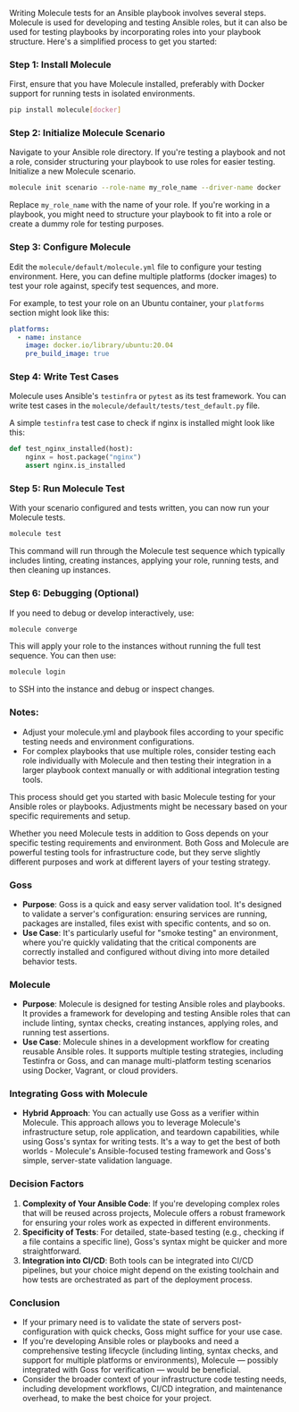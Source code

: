Writing Molecule tests for an Ansible playbook involves several steps. Molecule is used for developing and testing Ansible roles, but it can also be used for testing playbooks by incorporating roles into your playbook structure. Here's a simplified process to get you started:

### Step 1: Install Molecule

First, ensure that you have Molecule installed, preferably with Docker support for running tests in isolated environments.

```bash
pip install molecule[docker]
```

### Step 2: Initialize Molecule Scenario

Navigate to your Ansible role directory. If you're testing a playbook and not a role, consider structuring your playbook to use roles for easier testing. Initialize a new Molecule scenario.

```bash
molecule init scenario --role-name my_role_name --driver-name docker
```

Replace `my_role_name` with the name of your role. If you're working in a playbook, you might need to structure your playbook to fit into a role or create a dummy role for testing purposes.

### Step 3: Configure Molecule

Edit the `molecule/default/molecule.yml` file to configure your testing environment. Here, you can define multiple platforms (docker images) to test your role against, specify test sequences, and more.

For example, to test your role on an Ubuntu container, your `platforms` section might look like this:

```yaml
platforms:
  - name: instance
    image: docker.io/library/ubuntu:20.04
    pre_build_image: true
```

### Step 4: Write Test Cases

Molecule uses Ansible's `testinfra` or `pytest` as its test framework. You can write test cases in the `molecule/default/tests/test_default.py` file.

A simple `testinfra` test case to check if nginx is installed might look like this:

```python
def test_nginx_installed(host):
    nginx = host.package("nginx")
    assert nginx.is_installed
```

### Step 5: Run Molecule Test

With your scenario configured and tests written, you can now run your Molecule tests.

```bash
molecule test
```

This command will run through the Molecule test sequence which typically includes linting, creating instances, applying your role, running tests, and then cleaning up instances.

### Step 6: Debugging (Optional)

If you need to debug or develop interactively, use:

```bash
molecule converge
```

This will apply your role to the instances without running the full test sequence. You can then use:

```bash
molecule login
```

to SSH into the instance and debug or inspect changes.

### Notes:

- Adjust your molecule.yml and playbook files according to your specific testing needs and environment configurations.
- For complex playbooks that use multiple roles, consider testing each role individually with Molecule and then testing their integration in a larger playbook context manually or with additional integration testing tools.

This process should get you started with basic Molecule testing for your Ansible roles or playbooks. Adjustments might be necessary based on your specific requirements and setup.

Whether you need Molecule tests in addition to Goss depends on your specific testing requirements and environment. Both Goss and Molecule are powerful testing tools for infrastructure code, but they serve slightly different purposes and work at different layers of your testing strategy.

### Goss

- **Purpose**: Goss is a quick and easy server validation tool. It's designed to validate a server's configuration: ensuring services are running, packages are installed, files exist with specific contents, and so on.
- **Use Case**: It's particularly useful for "smoke testing" an environment, where you're quickly validating that the critical components are correctly installed and configured without diving into more detailed behavior tests.

### Molecule

- **Purpose**: Molecule is designed for testing Ansible roles and playbooks. It provides a framework for developing and testing Ansible roles that can include linting, syntax checks, creating instances, applying roles, and running test assertions.
- **Use Case**: Molecule shines in a development workflow for creating reusable Ansible roles. It supports multiple testing strategies, including Testinfra or Goss, and can manage multi-platform testing scenarios using Docker, Vagrant, or cloud providers.

### Integrating Goss with Molecule

- **Hybrid Approach**: You can actually use Goss as a verifier within Molecule. This approach allows you to leverage Molecule's infrastructure setup, role application, and teardown capabilities, while using Goss's syntax for writing tests. It's a way to get the best of both worlds - Molecule's Ansible-focused testing framework and Goss's simple, server-state validation language.

### Decision Factors

1. **Complexity of Your Ansible Code**: If you're developing complex roles that will be reused across projects, Molecule offers a robust framework for ensuring your roles work as expected in different environments.
2. **Specificity of Tests**: For detailed, state-based testing (e.g., checking if a file contains a specific line), Goss's syntax might be quicker and more straightforward.
3. **Integration into CI/CD**: Both tools can be integrated into CI/CD pipelines, but your choice might depend on the existing toolchain and how tests are orchestrated as part of the deployment process.

### Conclusion

- If your primary need is to validate the state of servers post-configuration with quick checks, Goss might suffice for your use case.
- If you're developing Ansible roles or playbooks and need a comprehensive testing lifecycle (including linting, syntax checks, and support for multiple platforms or environments), Molecule — possibly integrated with Goss for verification — would be beneficial.
- Consider the broader context of your infrastructure code testing needs, including development workflows, CI/CD integration, and maintenance overhead, to make the best choice for your project.
